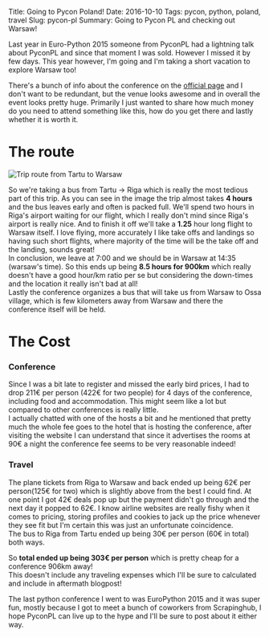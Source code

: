 Title: Going to Pycon Poland!
Date: 2016-10-10
Tags: pycon, python, poland, travel
Slug: pycon-pl
Summary: Going to Pycon PL and checking out Warsaw!

Last year in Euro-Python 2015 someone from PyconPL had a lightning talk about PyconPL and since that moment I was sold. However I missed it by few days. This year however, I'm going and I'm taking a short vacation to explore Warsaw too!

There's a bunch of info about the conference on the [official page](https://pl.pycon.org/2016/about_en.html) and I don't want to be redundant, but the venue looks awesome and in overall the event looks pretty huge. Primarily I just wanted to share how much money do you need to attend something like this, how do you get there and lastly whether it is worth it.   

# The route
![Trip route from Tartu to Warsaw]({filename}/images/pycon-pl-travel.png)   

So we're taking a bus from Tartu -> Riga which is really the most tedious part of this trip. As you can see in the image the trip almost takes **4 hours** and the bus leaves early and often is packed full. We'll spend two hours in Riga's airport waiting for our flight, which I really don't mind since Riga's airport is really nice. And to finish it off we'll take a **1.25** hour long flight to Warsaw itself. I love flying, more accurately I like take offs and landings so having such short flights, where majority of the time will be the take off and the landing, sounds great!  
In conclusion, we leave at 7:00 and we should be in Warsaw at 14:35 (warsaw's time). So this ends up being **8.5 hours for 900km** which really doesn't have a good hour/km ratio per se but considering the down-times and the location it really isn't bad at all!   
Lastly the conference organizes a bus that will take us from Warsaw to Ossa village, which is few kilometers away from Warsaw and there the conference itself will be held. 

# The Cost
### Conference
Since I was a bit late to register and missed the early bird prices, I had to drop 211€ per person (422€ for two people) for 4 days of the conference, including food and accommodation. This might seem like a lot but compared to other conferences is really little.   
I actually chatted with one of the hosts a bit and he mentioned that pretty much the whole fee goes to the hotel that is hosting the conference, after visiting the website I can understand that since it advertises the rooms at 90€ a night the conference fee seems to be very reasonable indeed!
### Travel
The plane tickets from Riga to Warsaw and back ended up being 62€ per person(125€ for two) which is slightly above from the best I could find. At one point I got 42€ deals pop up but the payment didn't go through and the next day it popped to 62€. I know airline websites are really fishy when it comes to pricing, storing profiles and cookies to jack up the price whenever they see fit but I'm certain this was just an unfortunate coincidence.  
The bus to Riga from Tartu ended up being 30€ per person (60€ in total) both ways.

So **total ended up being 303€ per person** which is pretty cheap for a conference 906km away!  
This doesn't include any traveling expenses which I'll be sure to calculated and include in aftermath blogpost!

The last python conference I went to was EuroPython 2015 and it was super fun, mostly because I got to meet a bunch of coworkers from Scrapinghub, I hope PyconPL can live up to the hype and I'll be sure to post about it either way.
